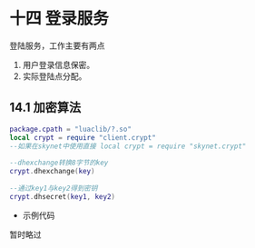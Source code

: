 # 十四 登录服务

登陆服务，工作主要有两点  

1. 用户登录信息保密。  
2. 实际登陆点分配。

## 14.1 加密算法

```lua
package.cpath = "luaclib/?.so"
local crypt = require "client.crypt"
--如果在skynet中使用直接 local crypt = require "skynet.crypt"
​
--dhexchange转换8字节的key
crypt.dhexchange(key)
​
--通过key1与key2得到密钥
crypt.dhsecret(key1, key2)
```

* 示例代码

暂时略过


